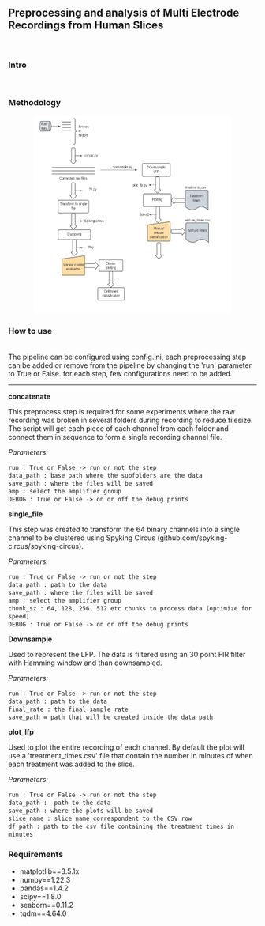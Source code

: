 ## Preprocessing and analysis of Multi Electrode Recordings from Human Slices
<br>

### Intro
<br>


### Methodology

<p align="center">
<img src="https://github.com/cafalchio/mea_analysis/blob/main/mea.png?raw=true" width="400" height="400" >
</p>

### How to use
<br>
The pipeline can be configured using config.ini, each preprocessing step can be added or remove from the pipeline by changing the 'run' parameter to True or False. 
for each step, few configurations need to be added.

* * *


**concatenate**


This preprocess step is required for some experiments where the raw recording was broken in several folders during recording to reduce filesize. The script will get each piece of each channel from each folder and connect them in sequence to form a single recording channel file.


*Parameters:* 


    run : True or False -> run or not the step
    data_path : base path where the subfolders are the data
    save_path : where the files will be saved
    amp : select the amplifier group
    DEBUG : True or False -> on or off the debug prints

**single_file**


This step was created to transform the 64 binary channels into a single channel to be clustered using Spyking Circus (github.com/spyking-circus/spyking-circus). 


*Parameters:*


    run : True or False -> run or not the step
    data_path : path to the data
    save_path : where the files will be saved
    amp : select the amplifier group
    chunk_sz : 64, 128, 256, 512 etc chunks to process data (optimize for speed)
    DEBUG : True or False -> on or off the debug prints

**Downsample**


Used to represent the LFP. The data is filtered using an 30 point FIR filter with Hamming window and than downsampled.


*Parameters:*


    run : True or False -> run or not the step
    data_path : path to the data
    final_rate : the final sample rate
    save_path = path that will be created inside the data path


**plot_lfp**


Used to plot the entire recording of each channel. By default the plot will use a 'treatment_times.csv' file that contain the number in minutes of when each treatment was added to the slice.
<br>

*Parameters:*


    run : True or False -> run or not the step
    data_path :  path to the data
    save_path : where the plots will be saved
    slice_name : slice name correspondent to the CSV row
    df_path : path to the csv file containing the treatment times in minutes


### Requirements

<ul>
<li>matplotlib==3.5.1x</li>
<li>numpy==1.22.3</li>
<li>pandas==1.4.2</li>
<li>scipy==1.8.0</li>
<li>seaborn==0.11.2</li>
<li>tqdm==4.64.0</li>
</ul>


